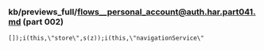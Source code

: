 ### kb/previews_full/flows__personal_account@auth.har.part041.md (part 002)

```md
[]);i(this,\"store\",s(z));i(this,\"navigationService\"
```

```
